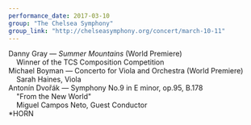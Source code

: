 ```yaml
---
performance_date: 2017-03-10
group: "The Chelsea Symphony"
group_link: "http://chelseasymphony.org/concert/march-10-11"
---
```

Danny Gray — _Summer Mountains_ (World Premiere)<br/>
&nbsp;&nbsp;&nbsp;&nbsp;Winner of the TCS Composition Competition<br/>
Michael Boyman — Concerto for Viola and Orchestra (World Premiere)<br/>
&nbsp;&nbsp;&nbsp;&nbsp;Sarah Haines, Viola<br/>
Antonín Dvořák — Symphony No.9 in E minor, op.95, B.178<br/> 
&nbsp;&nbsp;&nbsp;&nbsp;"From the New World"<br/>
&nbsp;&nbsp;&nbsp;&nbsp;Miguel Campos Neto, Guest Conductor<br/>
*HORN


